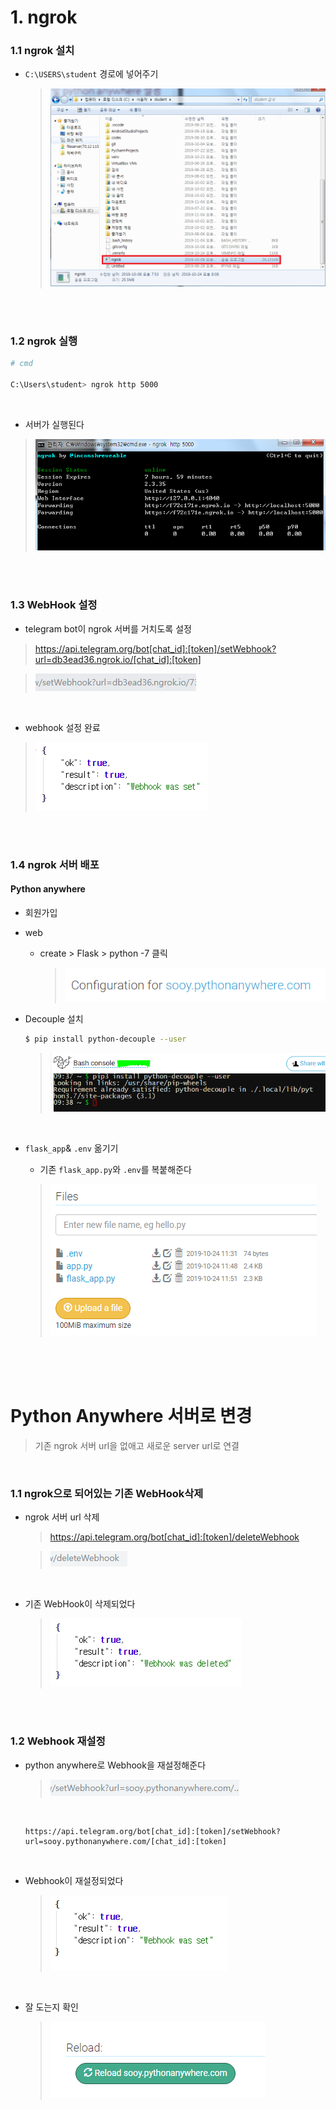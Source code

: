 # 1. ngrok

### 1.1 ngrok 설치

- `C:\USERS\student` 경로에 넣어주기

  > ![1572859048110](images/1572859048110.png)

<br>

<br>

### 1.2 ngrok 실행

```bash
# cmd

C:\Users\student> ngrok http 5000
```

<br>

- 서버가 실행된다

> ![1572859236979](images/1572859236979.png)

<br>

<br>

### 1.3 WebHook 설정

- telegram bot이 ngrok 서버를 거치도록 설정

> https://api.telegram.org/bot[chat_id]:[token]/setWebhook?url=db3ead36.ngrok.io/[chat_id]:[token]

> ![1572859579182](images/1572859579182.png)

<br>

- webhook 설정 완료

> ![1572859812187](images/1572859812187.png)



<br>

<br>

### 1.4 ngrok 서버 배포

#### Python anywhere 

- 회원가입

- web

  - create > Flask > python -7 클릭

    > ![1572860103393](images/1572860103393.png)

- Decouple 설치

  ```bash
  $ pip install python-decouple --user
  ```

  > ![1572860474364](images/1572860474364.png)

<br>

- `flask_app`& `.env` 옮기기

  - 기존 `flask_app.py`와 `.env`를 복붙해준다

  > ![1572860669530](images/1572860669530.png)

  

<br>

<br>

<br>

# Python Anywhere 서버로 변경

> 기존 ngrok 서버 url을 없애고 새로운 server url로 연결

<br>

### 1.1 ngrok으로 되어있는 기존 WebHook삭제

- ngrok 서버 url 삭제

  > https://api.telegram.org/bot[chat_id]:[token]/deleteWebhook 

  > ![1572860840986](images/1572860840986.png)

<br>

- 기존 WebHook이 삭제되었다

  > ![1572860907224](images/1572860907224.png)

<br>

<br>

### 1.2 Webhook 재설정

- python anywhere로 Webhook을 재설정해준다

  > ![1572861084048](images/1572861084048.png)

  <br>

  ```
  https://api.telegram.org/bot[chat_id]:[token]/setWebhook?url=sooy.pythonanywhere.com/[chat_id]:[token]
  ```

  <br>

- Webhook이 재설정되었다

  > ![1572861180265](images/1572861180265.png)

<br>

- 잘 도는지 확인

  > ![1572861237129](images/1572861237129.png)

  

